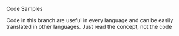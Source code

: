 Code Samples

Code in this branch are useful in every language and can be easily translated in other languages.
Just read the concept, not the code
